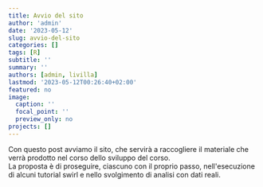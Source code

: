 ```yaml
---
title: Avvio del sito
author: 'admin'
date: '2023-05-12'
slug: avvio-del-sito
categories: []
tags: [R]
subtitle: ''
summary: ''
authors: [admin, livilla]
lastmod: '2023-05-12T00:26:40+02:00'
featured: no
image:
  caption: ''
  focal_point: ''
  preview_only: no
projects: []
---
```


Con questo post avviamo il sito, che servirà a raccogliere il materiale che verrà prodotto nel corso dello sviluppo del corso.<br>
La proposta è di proseguire, ciascuno con il proprio passo, nell'esecuzione di alcuni tutorial swirl e nello svolgimento di analisi con dati reali.
